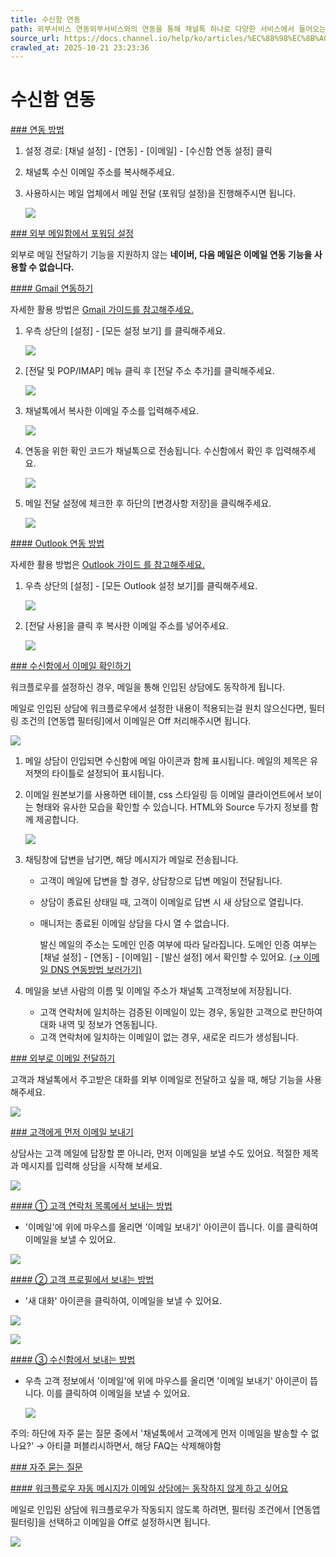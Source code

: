 ```yaml
---
title: 수신함 연동
path: 외부서비스 연동외부서비스와의 연동을 통해 채널톡 하나로 다양한 서비스에서 들어오는 고객과의 상담을 관리해보세요.18개의 아티클 > 이메일이메일 수신함 연동을 통해 이메일도 채널톡으로 관리하세요, DNS 연동을 통해 채널톡에서 발송되는 이메일의 주소를 브랜드의 주소로 변경하실 수 있습니다.2개의 아티클 > 수신함 연동이메일 수신함과 채널톡을 연동해보세요. 고객이 보낸 메일도 채널톡에서 응대할 수 있어 채널톡 하나로 고객문의를 관리할 수 있습니다.
source_url: https://docs.channel.io/help/ko/articles/%EC%88%98%EC%8B%A0%ED%95%A8-%EC%97%B0%EB%8F%99-3011c95f
crawled_at: 2025-10-21 23:23:36
---
```


# 수신함 연동

[### 연동 방법](#연동-방법)

1. 설정 경로: [채널 설정] - [연동] - [이메일] - [수신함 연동 설정] 클릭
2. 채널톡 수신 이메일 주소를 복사해주세요.
3. 사용하시는 메일 업체에서 메일 전달 (포워딩 설정)을 진행해주시면 됩니다.

   ![](https://cf.channel.io/document/spaces/6/articles/38/revisions/109/usermedia/662b10377de6a322818a)

[### 외부 메일함에서 포워딩 설정](#외부-메일함에서-포워딩-설정)

외부로 메일 전달하기 기능을 지원하지 않는 **네이버, 다음 메일은 이메일 연동 기능을 사용할 수 없습니다.**

[#### Gmail 연동하기](#gmail-연동하기)

자세한 활용 방법은 [Gmail 가이드를 참고해주세요.](https://support.google.com/mail/answer/10957?hl=ko#zippy=%2C%EC%9E%90%EB%8F%99-%EC%A0%84%EB%8B%AC-%EC%82%AC%EC%9A%A9-%EB%98%90%EB%8A%94-%EC%82%AC%EC%9A%A9-%EC%A4%91%EC%A7%80)

1. 우측 상단의 [설정] - [모든 설정 보기] 를 클릭해주세요.

   ![](https://cf.channel.io/document/spaces/6/articles/38/revisions/109/usermedia/662b1037b3a7417c0668)
2. [전달 및 POP/IMAP] 메뉴 클릭 후 [전달 주소 추가]를 클릭해주세요.

   ![](https://cf.channel.io/document/spaces/6/articles/38/revisions/109/usermedia/662b1037e59635d642a0)
3. 채널톡에서 복사한 이메일 주소를 입력해주세요.

   ![](https://cf.channel.io/document/spaces/6/articles/38/revisions/109/usermedia/662b1038219d1f6a9481)
4. 연동을 위한 확인 코드가 채널톡으로 전송됩니다. 수신함에서 확인 후 입력해주세요.

   ![](https://cf.channel.io/document/spaces/6/articles/38/revisions/109/usermedia/662b103847f24f6fe4da)
5. 메일 전달 설정에 체크한 후 하단의 [변경사항 저장]을 클릭해주세요.

   ![](https://cf.channel.io/document/spaces/6/articles/38/revisions/109/usermedia/662b103873364ce0eab8)

[#### Outlook 연동 방법](#outlook-연동-방법)

자세한 활용 방법은 [Outlook 가이드 를 참고해주세요.](https://support.office.live.com/ko-kr/article/outlook-com%ec%97%90%ec%84%9c-%ec%9e%90%eb%8f%99-%ec%a0%84%eb%8b%ac-%ec%bc%9c%ea%b1%b0%eb%82%98-%eb%81%84%ea%b8%b0-6246987c-6c8f-4144-b255-14fc07007dad?ns=OLWACB&version=16&ui=ko-KR&rs=ko-KR&ad=KR)

1. 우측 상단의 [설정] - [모든 Outlook 설정 보기]를 클릭해주세요.

   ![](https://cf.channel.io/document/spaces/6/articles/38/revisions/109/usermedia/662b1038a1a9ac4d7c40)
2. [전달 사용]을 클릭 후 복사한 이메일 주소를 넣어주세요.

   ![](https://cf.channel.io/document/spaces/6/articles/38/revisions/109/usermedia/662b1038cc64a5e18536)

[### 수신함에서 이메일 확인하기](#수신함에서-이메일-확인하기)

워크플로우를 설정하신 경우, 메일을 통해 인입된 상담에도 동작하게 됩니다.

메일로 인입된 상담에 워크플로우에서 설정한 내용이 적용되는걸 원치 않으신다면, 필터링 조건의 [연동앱 필터링]에서 이메일은 Off 처리해주시면 됩니다.

![](https://cf.channel.io/document/spaces/6/articles/38/revisions/109/usermedia/662b10390d5c8d44d886)

1. 메일 상담이 인입되면 수신함에 메일 아이콘과 함께 표시됩니다. 메일의 제목은 유저챗의 타이틀로 설정되어 표시됩니다.
2. 이메일 원본보기를 사용하면 테이블, css 스타일링 등 이메일 클라이언트에서 보이는 형태와 유사한 모습을 확인할 수 있습니다. HTML와 Source 두가지 정보를 함께 제공합니다.

   ![](https://cf.channel.io/document/spaces/6/articles/38/revisions/109/usermedia/662b10394ab4e30af8c7)
3. 채팅창에 답변을 남기면, 해당 메시지가 메일로 전송됩니다.

   * 고객이 메일에 답변을 할 경우, 상담창으로 답변 메일이 전달됩니다.
   * 상담이 종료된 상태일 때, 고객이 이메일로 답변 시 새 상담으로 열립니다.
   * 매니저는 종료된 이메일 상담을 다시 열 수 없습니다.

     발신 메일의 주소는 도메인 인증 여부에 따라 달라집니다. 도메인 인증 여부는 [채널 설정] - [연동] - [이메일] - [발신 설정] 에서 확인할 수 있어요. [(→ 이메일 DNS 연동방법 보러가기)](https://docs.channel.io/help/ko/articles/70153772)
4. 메일을 보낸 사람의 이름 및 이메일 주소가 채널톡 고객정보에 저장됩니다.

   * 고객 연락처에 일치하는 검증된 이메일이 있는 경우, 동일한 고객으로 판단하여 대화 내역 및 정보가 연동됩니다.
   * 고객 연락처에 일치하는 이메일이 없는 경우, 새로운 리드가 생성됩니다.

[### 외부로 이메일 전달하기](#외부로-이메일-전달하기)

고객과 채널톡에서 주고받은 대화를 외부 이메일로 전달하고 싶을 때, 해당 기능을 사용해주세요.

![](https://cf.channel.io/document/spaces/6/articles/38/revisions/109/usermedia/662b1039705fceb72ea3)

[### 고객에게 먼저 이메일 보내기](#고객에게-먼저-이메일-보내기)

상담사는 고객 메일에 답장할 뿐 아니라, 먼저 이메일을 보낼 수도 있어요. 적절한 제목과 메시지를 입력해 상담을 시작해 보세요.

![](https://cf.channel.io/document/spaces/6/articles/38/revisions/595982/usermedia/68d659b4a431ab23ebbf)

[#### ① 고객 연락처 목록에서 보내는 방법](#①-고객-연락처-목록에서-보내는-방법)

* '이메일'에 위에 마우스를 올리면 '이메일 보내기' 아이콘이 뜹니다. 이를 클릭하여 이메일을 보낼 수 있어요.

![](https://cf.channel.io/document/spaces/6/articles/38/revisions/595982/usermedia/68d6584a23c9d5c2bd28)

[#### ② 고객 프로필에서 보내는 방법](#②-고객-프로필에서-보내는-방법)

* '새 대화' 아이콘을 클릭하여, 이메일을 보낼 수 있어요.

![](https://cf.channel.io/document/spaces/6/articles/38/revisions/595982/usermedia/68d658624464ae2fca10)

![](https://cf.channel.io/document/spaces/6/articles/38/revisions/595982/usermedia/68d658678fd3d2fa15ee)

[#### ③ 수신함에서 보내는 방법](#③--수신함에서-보내는-방법)

* 우측 고객 정보에서 '이메일'에 위에 마우스를 올리면 '이메일 보내기' 아이콘이 뜹니다. 이를 클릭하여 이메일을 보낼 수 있어요.

  ![](https://cf.channel.io/document/spaces/6/articles/38/revisions/595982/usermedia/68d6587e603b65c7800d)

주의: 하단에 자주 묻는 질문 중에서 '채널톡에서 고객에게 먼저 이메일을 발송할 수 없나요?' → 아티클 퍼블리시하면서, 해당 FAQ는 삭제해야함

[### 자주 묻는 질문](#자주-묻는-질문)

[#### 워크플로우 자동 메시지가 이메일 상담에는 동작하지 않게 하고 싶어요](#워크플로우-자동-메시지가-이메일-상담에는-동작하지-않게-하고-싶어요)

메일로 인입된 상담에 워크플로우가 작동되지 않도록 하려면, 필터링 조건에서 [연동앱 필터링]을 선택하고 이메일을 Off로 설정하시면 됩니다.

![](https://cf.channel.io/document/spaces/6/articles/38/revisions/29389/usermedia/66a23b4793d61589406a)